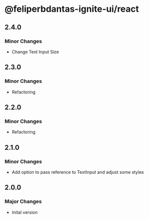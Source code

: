 # @feliperbdantas-ignite-ui/react

## 2.4.0

### Minor Changes

- Change Text Input Size

## 2.3.0

### Minor Changes

- Refactoring

## 2.2.0

### Minor Changes

- Refactoring

## 2.1.0

### Minor Changes

- Add option to pass reference to TextInput and adjust some styles

## 2.0.0

### Major Changes

- Inital version
